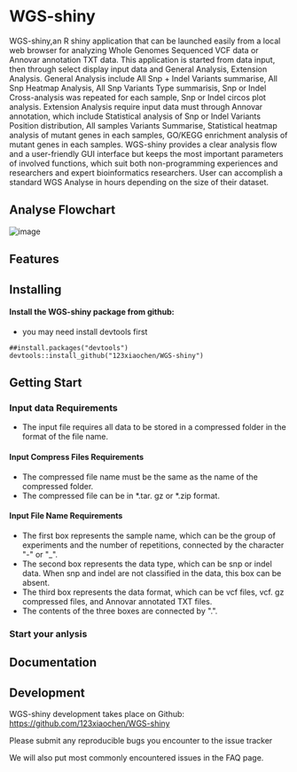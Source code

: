 # WGS-shiny
WGS-shiny,an R shiny application that can be launched easily from a local web browser for analyzing Whole Genomes Sequenced VCF data or Annovar annotation TXT data. This application is started from data input, then through select display input data and General Analysis, Extension Analysis. General Analysis include All Snp + Indel Variants summarise, All Snp Heatmap Analysis, All Snp Variants Type summarisis, Snp or Indel Cross-analysis was repeated for each sample, Snp or Indel circos plot analysis. Extension Analysis require input data must through Annovar annotation, which include Statistical analysis of Snp or Indel Variants Position distribution, All samples Variants Summarise, Statistical heatmap analysis of mutant genes in each samples, GO/KEGG enrichment analysis of mutant genes in each samples. WGS-shiny provides a clear analysis flow and a user-friendly GUI interface but keeps the most important parameters of involved functions, which suit both non-programming experiences and researchers and expert bioinformatics researchers. User can accomplish a standard WGS Analyse in hours depending on the size of their dataset. 

## Analyse Flowchart
![image](https://user-images.githubusercontent.com/95121465/181185498-f3db2952-f1e8-4848-85cc-263c31b6b13d.png)

## Features

## Installing

#### Install the WGS-shiny package from github:

- you may need install devtools first
```
##install.packages("devtools")
devtools::install_github("123xiaochen/WGS-shiny")
```

## Getting Start
### Input data Requirements
- The input file requires all data to be stored in a compressed folder in the format of the file name.

#### Input Compress Files Requirements

- The compressed file name must be the same as the name of the compressed folder.
- The compressed file can be in *.tar. gz or *.zip format.

#### Input File Name Requirements 

- The first box represents the sample name, which can be the group of experiments and the number of repetitions, connected by the character "-" or "_".
- The second box represents the data type, which can be snp or indel data. When snp and indel are not classified in the data, this box can be absent.
- The third box represents the data format, which can be vcf files, vcf. gz compressed files, and Annovar annotated TXT files.
- The contents of the three boxes are connected by ".".

### Start your anlysis

## Documentation

## Development
WGS-shiny development takes place on Github: https://github.com/123xiaochen/WGS-shiny

Please submit any reproducible bugs you encounter to the issue tracker

We will also put most commonly encountered issues in the FAQ page.

